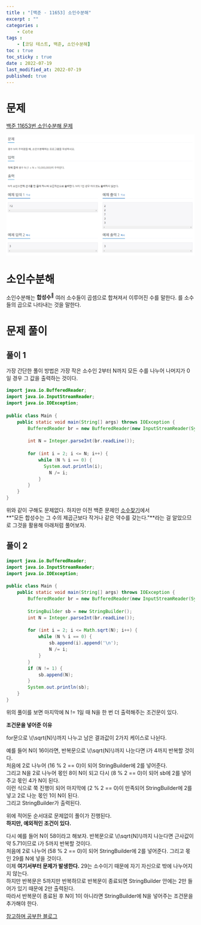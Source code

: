 ```yaml
---
title : "[백준 - 11653] 소인수분해"
excerpt : ""
categories : 
    - Cote
tags :
    - [코딩 테스트, 백준, 소인수분해]
toc : true
toc_sticky : true
date : 2022-07-19
last_modified_at: 2022-07-19
published: true
---
```


# 문제
[백준 11653번 소인수분해 문제](https://www.acmicpc.net/problem/11653)
<p align="center"><img src="/assets/images/cote/11653-quiz.png"></p>  
  
<div class='next-line'></div>  
  
# 소인수분해
소인수분해는
<span class="tooltip">
      <span class="h-text-y">**합성수<sup>💬</sup>**
      <span class="tooltip-text">
         여러 소수들이 곱셈으로 합쳐져서 이루어진 수를 말한다. 
      </span>
   </span>
</span>를 소수들의 곱으로 나타내는 것을 말한다.

<div class='next-line'></div>  
  
# 문제 풀이

## 풀이 1
가장 간단한 풀이 방법은 가장 작은 소수인 2부터 N까지 모든 수를 나누어 나머지가 0일 경우 그 값을 출력하는 것이다.


```java
import java.io.BufferedReader;
import java.io.InputStreamReader;
import java.io.IOException;
 
public class Main {
	public static void main(String[] args) throws IOException {
		BufferedReader br = new BufferedReader(new InputStreamReader(System.in));
 
		int N = Integer.parseInt(br.readLine());
 
		for (int i = 2; i <= N; i++) {
			while (N % i == 0) {
		      System.out.println(i);
				N /= i;
			}
		}
	}
}
```  

위와 같이 구해도 문제없다. 하지만 이전 백준 문제인 [소수찾기](/cote/baekjoon-1978)에서  
**"모든 합성수는 그 수의 제곱근보다 작거나 같은 약수를 갖는다."**라는 걸 알았으므로 그것을 활용해 아래처럼 풀어보자.  

## 풀이 2

```java
import java.io.BufferedReader;
import java.io.InputStreamReader;
import java.io.IOException;
 
public class Main {
	public static void main(String[] args) throws IOException {
		BufferedReader br = new BufferedReader(new InputStreamReader(System.in));
 
		StringBuilder sb = new StringBuilder();
		int N = Integer.parseInt(br.readLine());
 
		for (int i = 2; i <= Math.sqrt(N); i++) {
			while (N % i == 0) {
				sb.append(i).append('\n');
				N /= i;
			}
		}
		if (N != 1) {
			sb.append(N);
		}
		System.out.println(sb);
	}
}
```  

위의 풀이를 보면 마지막에 N != 1일 때 N을 한 번 더 출력해주는 조건문이 있다.  

**조건문을 넣어준 이유**  
  
for문으로 \\(\sqrt{N}\\)까지 나누고 남은 결과값이 2가지 케이스로 나뉜다.  
 
예를 들어 N이 16이라면, 반복문으로 \\(\sqrt{N}\\)까지 나눈다면 i가 4까지 반복할 것이다.  
처음에 2로 나누어 (16 % 2 == 0)이 되어 StringBuilder에 2를 넣어준다.  
그리고 N을 2로 나누어 몫인 8이 N이 되고 다시 (8 % 2 == 0)이 되어 sb에 2를 넣어주고 몫인 4가 N이 된다.  
이런 식으로 쭉 진행이 되어 마지막에 (2 % 2 == 0)이 만족되어 StringBuilder에 2를 넣고 2로 나눈 몫인 1이 N이 된다.  
그리고 StringBuilder가 출력된다.  

위에 적어둔 순서대로 문제없이 풀이가 진행된다.  
**하지만, 예외적인 조건이 있다.**  

다시 예를 들어 N이 58이라고 해보자. 반복문으로 \\(\sqrt{N}\\)까지 나눈다면 근사값이 약 5.71이므로 i가 5까지 반복할 것이다.  
처음에 2로 나누어 (58 % 2 == 0)이 되어 StringBuilder에 2를 넣어준다. 그리고 몫인 29를 N에 넣을 것이다.  
이제 **여기서부터 문제가 발생한다.** 29는 소수이기 때문에 자기 자신으로 밖에 나누어지지 않는다.  
하지만 반복문은 5까지만 반복하므로 반복문이 종료되면 StringBuilder 안에는 2만 들어가 있기 때문에 2만 출력된다.  
따라서 <span class="h-text-p">반복문이 종료된 후 N이 1이 아니라면 StringBuilder에 N을 넣어주는 조건문을 추가해야 한다.</span>  
  
[참고하며 공부한 블로그](https://st-lab.tistory.com/152)